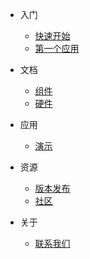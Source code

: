 - 入门
  - [快速开始](zh-cn/quickstart.md)
  - [第一个应用](zh-cn/helloworld.md)

- 文档
  - [组件](zh-cn/components.md)
  - [硬件](zh-cn/hardware.md)

- 应用
  - [演示](zh-cn/sample.md)

- 资源
  - [版本发布](zh-cn/release.md)
  - [社区](zh-cn/community.md)

- 关于
  - [联系我们](zh-cn/contact.md)
